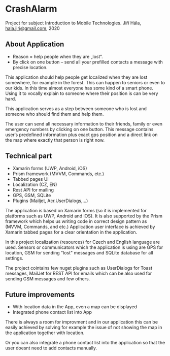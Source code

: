# CrashAlarm

Project for subject Introduction to Mobile Technologies.
Jiří Hála, hala.jiri@gmail.com, 2020



## About Application

* Reason = help people when they are „lost“.
* By click on one button – send all your prefilled contacts a message with precise location.

This application should help people get localized when they are lost somewhere, for example in the forest.
This can happen to seniors or even to our kids.
In this time almost everyone has some kind of a smart phone. Using it to vocally explain to someone where their position is can be very hard.

This application serves as a step between someone who is lost and someone who should find them and help them.

The user can send all necessary information to their friends, family or even emergency numbers by clicking on one button.
This message contains user‘s predefined information plus exact gps position and a direct link on the map where exactly that person is right now.



## Technical part

* Xamarin forms (UWP, Android, iOS)
* Prism framework (MVVM, Commands, etc.)
* Tabbed pages UI
* Localization (CZ, EN)
* Rest API for mailing
* GPS, GSM, SQLite
* Plugins (Mailjet, Acr.UserDialogs,...)

The application is based on Xamarin forms (so it is implemented for platforms such as UWP, Android and iOS).
It is also supported by the Prism framework which helps us writing code in correct design pattern as (MVVM, Commands, and etc.)
Application user interface is achieved by Xamarin tabbed pages for a clear orientation in the application.

In this project localization (resources) for Czech and English language are used.
Sensors or communicators which the application is using are GPS for location, GSM for sending "lost" messages and SQLite database for all settings.

The project cointains few nuget plugins such as UserDialogs for Toast messages, MailJet for REST API for emails which can be also used for sending GSM messages and few others.


## Future improvements
* With location data in the App, even a map can be displayed
* Integrated phone contact list into App

There is always a room for improvment and in our application this can be easily achieved by solving for example the issue of not showing the map in the application together with location.

Or you can also integrate a phone contact list into the application so that the user doesnt need to add contacts manually.
